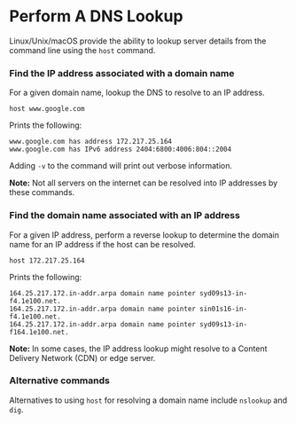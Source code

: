 # Perform A DNS Lookup

Linux/Unix/macOS provide the ability to lookup server details from the command line using the `host` command.

### Find the IP address associated with a domain name

For a given domain name, lookup the DNS to resolve to an IP address.

```
host www.google.com
```

Prints the following:

```
www.google.com has address 172.217.25.164
www.google.com has IPv6 address 2404:6800:4006:804::2004
```

Adding `-v` to the command will print out verbose information.

__Note:__ Not all servers on the internet can be resolved into IP addresses by these commands.

### Find the domain name associated with an IP address

For a given IP address, perform a reverse lookup to determine the domain name for an IP address if the host can be resolved. 

```shell
host 172.217.25.164
```

Prints the following:

```
164.25.217.172.in-addr.arpa domain name pointer syd09s13-in-f4.1e100.net.
164.25.217.172.in-addr.arpa domain name pointer sin01s16-in-f4.1e100.net.
164.25.217.172.in-addr.arpa domain name pointer syd09s13-in-f164.1e100.net.
```

__Note:__ In some cases, the IP address lookup might resolve to a Content Delivery Network (CDN) or edge server.

### Alternative commands

Alternatives to using `host` for resolving a domain name include `nslookup` and `dig`.